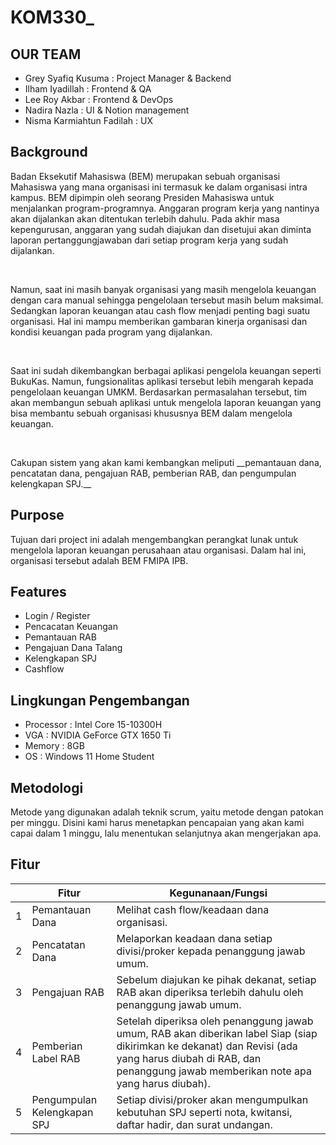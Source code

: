 # KOM330\_

## OUR TEAM

- Grey Syafiq Kusuma : Project Manager & Backend
- Ilham Iyadillah : Frontend & QA
- Lee Roy Akbar : Frontend & DevOps
- Nadira Nazla : UI & Notion management
- Nisma Karmiahtun Fadilah : UX

## Background

<p>Badan Eksekutif Mahasiswa (BEM) merupakan sebuah organisasi Mahasiswa yang mana organisasi ini termasuk ke dalam organisasi intra kampus. BEM dipimpin oleh seorang Presiden Mahasiswa untuk menjalankan program-programnya. Anggaran program kerja yang nantinya akan dijalankan akan ditentukan terlebih dahulu. Pada akhir masa kepengurusan, anggaran yang sudah diajukan dan disetujui akan diminta laporan pertanggungjawaban dari setiap program kerja yang sudah dijalankan. </p><br>

<p>Namun, saat ini masih banyak organisasi yang masih mengelola keuangan dengan cara manual sehingga pengelolaan tersebut masih belum maksimal. Sedangkan laporan keuangan atau cash flow menjadi penting bagi suatu organisasi. Hal ini mampu memberikan gambaran kinerja organisasi dan kondisi keuangan pada program yang dijalankan. </p><br>
<p>Saat ini sudah dikembangkan berbagai aplikasi pengelola keuangan seperti BukuKas. Namun, fungsionalitas aplikasi tersebut lebih mengarah kepada pengelolaan keuangan UMKM. Berdasarkan permasalahan tersebut, tim akan membangun sebuah aplikasi untuk mengelola laporan keuangan yang bisa membantu sebuah organisasi khususnya BEM dalam mengelola keuangan.</p><br>
<p>Cakupan sistem yang akan kami kembangkan meliputi __pemantauan dana, pencatatan dana, pengajuan RAB, pemberian RAB, dan pengumpulan kelengkapan SPJ.__</p>

## Purpose

Tujuan dari project ini adalah mengembangkan perangkat lunak untuk mengelola laporan keuangan perusahaan atau organisasi. Dalam hal ini, organisasi tersebut adalah BEM FMIPA IPB.

## Features

- Login / Register
- Pencacatan Keuangan
- Pemantauan RAB
- Pengajuan Dana Talang
- Kelengkapan SPJ
- Cashflow

## Lingkungan Pengembangan

- Processor : Intel Core 15-10300H 
- VGA : NVIDIA  GeForce GTX 1650 Ti
- Memory : 8GB
- OS : Windows 11 Home Student

## Metodologi

Metode yang digunakan adalah teknik scrum, yaitu metode dengan patokan per minggu. Disini kami harus menetapkan pencapaian yang akan kami capai dalam 1 minggu, lalu menentukan selanjutnya akan mengerjakan apa.

## Fitur

<table>
    <thead>
        <tr>
            <th></th>
            <th>Fitur</th>
            <th>Kegunanaan/Fungsi</th>
        </tr>
    </thead>
    <tbody>
        <tr>
            <td>1</td>
            <td>Pemantauan Dana</td>
            <td>Melihat cash flow/keadaan dana organisasi.</td>
        </tr>
        <tr>
            <td>2</td>
            <td>Pencatatan Dana</td>
            <td>Melaporkan keadaan dana setiap divisi/proker kepada penanggung jawab umum.</td>
        </tr>
        <tr>
            <td>3</td>
            <td>Pengajuan RAB</td>
            <td>Sebelum diajukan ke pihak dekanat, setiap RAB akan diperiksa terlebih dahulu oleh penanggung jawab umum.</td>
        </tr>
        <tr>
            <td>4</td>
            <td>Pemberian Label RAB</td>
            <td>Setelah diperiksa oleh penanggung jawab umum, RAB akan diberikan label Siap (siap dikirimkan ke dekanat) dan Revisi (ada yang harus diubah di RAB, dan penanggung jawab memberikan note apa yang harus diubah).</td>
        </tr>
        <tr>
            <td>5</td>
            <td>Pengumpulan Kelengkapan SPJ</td>
            <td>Setiap divisi/proker akan mengumpulkan kebutuhan SPJ seperti nota, kwitansi, daftar hadir, dan surat undangan.</td>
        </tr>
    
</table>

